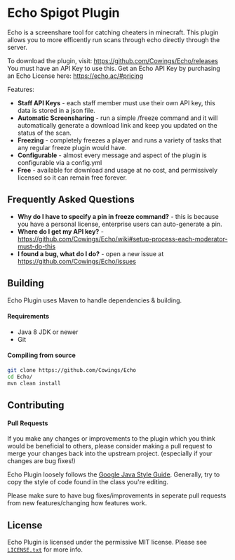 # Echo Spigot Plugin
Echo is a screenshare tool for catching cheaters in minecraft. This plugin allows you to more efficently run scans through echo directly through the server.

To download the plugin, visit: https://github.com/Cowings/Echo/releases
You must have an API Key to use this. Get an Echo API Key by purchasing an Echo License here: https://echo.ac/#pricing

Features:
* **Staff API Keys** - each staff member must use their own API key, this data is stored in a json file.
* **Automatic Screensharing** - run a simple /freeze command and it will automatically generate a download link and keep you updated on the status of the scan.
* **Freezing** - completely freezes a player and runs a variety of tasks that any regular freeze plugin would have.
* **Configurable** - almost every message and aspect of the plugin is configurable via a config.yml
* **Free** - available for download and usage at no cost, and permissively licensed so it can remain free forever.

## Frequently Asked Questions
* **Why do I have to specify a pin in freeze command?** - this is because you have a personal license, enterprise users can auto-generate a pin.
* **Where do I get my API key?** - https://github.com/Cowings/Echo/wiki#setup-process-each-moderator-must-do-this
* **I found a bug, what do I do?** - open a new issue at https://github.com/Cowings/Echo/issues

## Building
Echo Plugin uses Maven to handle dependencies & building.

#### Requirements
* Java 8 JDK or newer
* Git

#### Compiling from source
```sh
git clone https://github.com/Cowings/Echo
cd Echo/
mvn clean install
```

## Contributing
#### Pull Requests
If you make any changes or improvements to the plugin which you think would be beneficial to others, please consider making a pull request to merge your changes back into the upstream project. (especially if your changes are bug fixes!)

Echo Plugin loosely follows the [Google Java Style Guide](https://google.github.io/styleguide/javaguide.html). Generally, try to copy the style of code found in the class you're editing. 

Please make sure to have bug fixes/improvements in seperate pull requests from new features/changing how features work.

## License
Echo Plugin is licensed under the permissive MIT license. Please see [`LICENSE.txt`](https://github.com/Cowings/Echo/blob/master/LICENSE.txt) for more info.
